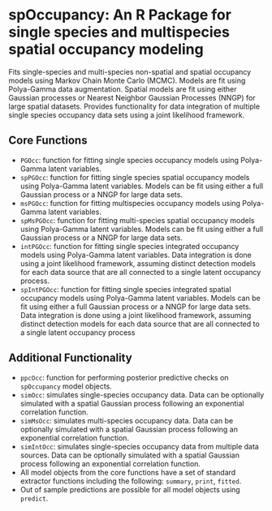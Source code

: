 # spOccupancy: An R Package for single species and multispecies spatial occupancy modeling

Fits single-species and multi-species non-spatial and spatial occupancy models using Markov Chain Monte Carlo (MCMC). Models are fit using Polya-Gamma data augmentation. Spatial models are fit using either Gaussian processes or Nearest Neighbor Gaussian Processes (NNGP) for large spatial datasets. Provides functionality for data integration of multiple single species occupancy data sets using a joint likelihood framework. 

## Core Functions 

+ `PGOcc`: function for fitting single species occupancy models using Polya-Gamma latent variables. 
+ `spPGOcc`: function for fitting single species spatial occupancy models using Polya-Gamma latent variables. Models can be fit using either a full Gaussian process or a NNGP for large data sets.
+ `msPGOcc`: function for fitting multispecies occupancy models using Polya-Gamma latent variables.
+ `spMsPGOcc`: function for fitting multi-species spatial occupancy models using Polya-Gamma latent variables. Models can be fit using either a full Gaussian process or a NNGP for large data sets.
+ `intPGOcc`: function for fitting single species integrated occupancy models using Polya-Gamma latent variables. Data integration is done using a joint likelihood framework, assuming distinct detection models for each data source that are all connected to a single latent occupancy process.
+ `spIntPGOcc`: function for fitting single species integrated spatial occupancy models using Polya-Gamma latent variables. Models can be fit using either a full Gaussian process or a NNGP for large data sets. Data integration is done using a joint likelihood framework, assuming distinct detection models for each data source that are all connected to a single latent occupancy process

## Additional Functionality

+ `ppcOcc`: function for performing posterior predictive checks on `spOccupancy` model objects.
+ `simOcc`: simulates single-species occupancy data. Data can be optionally simulated with a spatial Gaussian process following an exponential correlation function. 
+ `simMsOcc`: simulates multi-species occupancy data. Data can be optionally simulated with a spatial Gaussian process following an exponential correlation function.
+ `simIntOcc`: simulates single-species occupancy data from multiple data sources. Data can be optionally simulated with a spatial Gaussian process following an exponential correlation function.
+ All model objects from the core functions have a set of standard extractor functions including the following: `summary`, `print`, `fitted`. 
+ Out of sample predictions are possible for all model objects using `predict`. 
